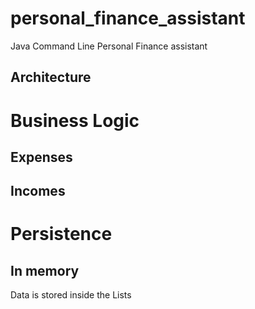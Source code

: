 # personal_finance_assistant
Java Command Line Personal Finance assistant

## Architecture

# Business Logic
## Expenses

## Incomes
# Persistence
## In memory
Data is stored inside the Lists
